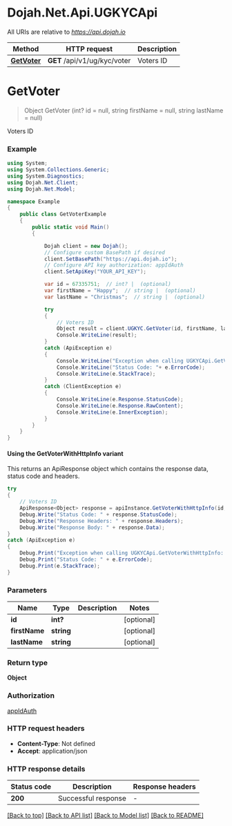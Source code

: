 # Dojah.Net.Api.UGKYCApi

All URIs are relative to *https://api.dojah.io*

| Method | HTTP request | Description |
|--------|--------------|-------------|
| [**GetVoter**](UGKYCApi.md#getvoter) | **GET** /api/v1/ug/kyc/voter | Voters ID |

<a name="getvoter"></a>
# **GetVoter**
> Object GetVoter (int? id = null, string firstName = null, string lastName = null)

Voters ID

### Example
```csharp
using System;
using System.Collections.Generic;
using System.Diagnostics;
using Dojah.Net.Client;
using Dojah.Net.Model;

namespace Example
{
    public class GetVoterExample
    {
        public static void Main()
        {

            Dojah client = new Dojah();
            // Configure custom BasePath if desired
            client.SetBasePath("https://api.dojah.io");
            // Configure API key authorization: appIdAuth
            client.SetApiKey("YOUR_API_KEY");

            var id = 67335751;  // int? |  (optional) 
            var firstName = "Happy";  // string |  (optional) 
            var lastName = "Christmas";  // string |  (optional) 

            try
            {
                // Voters ID
                Object result = client.UGKYC.GetVoter(id, firstName, lastName);
                Console.WriteLine(result);
            }
            catch (ApiException e)
            {
                Console.WriteLine("Exception when calling UGKYCApi.GetVoter: " + e.Message);
                Console.WriteLine("Status Code: "+ e.ErrorCode);
                Console.WriteLine(e.StackTrace);
            }
            catch (ClientException e)
            {
                Console.WriteLine(e.Response.StatusCode);
                Console.WriteLine(e.Response.RawContent);
                Console.WriteLine(e.InnerException);
            }
        }
    }
}
```

#### Using the GetVoterWithHttpInfo variant
This returns an ApiResponse object which contains the response data, status code and headers.

```csharp
try
{
    // Voters ID
    ApiResponse<Object> response = apiInstance.GetVoterWithHttpInfo(id, firstName, lastName);
    Debug.Write("Status Code: " + response.StatusCode);
    Debug.Write("Response Headers: " + response.Headers);
    Debug.Write("Response Body: " + response.Data);
}
catch (ApiException e)
{
    Debug.Print("Exception when calling UGKYCApi.GetVoterWithHttpInfo: " + e.Message);
    Debug.Print("Status Code: " + e.ErrorCode);
    Debug.Print(e.StackTrace);
}
```

### Parameters

| Name | Type | Description | Notes |
|------|------|-------------|-------|
| **id** | **int?** |  | [optional]  |
| **firstName** | **string** |  | [optional]  |
| **lastName** | **string** |  | [optional]  |

### Return type

**Object**

### Authorization

[appIdAuth](../README.md#appIdAuth)

### HTTP request headers

 - **Content-Type**: Not defined
 - **Accept**: application/json


### HTTP response details
| Status code | Description | Response headers |
|-------------|-------------|------------------|
| **200** | Successful response |  -  |

[[Back to top]](#) [[Back to API list]](../README.md#documentation-for-api-endpoints) [[Back to Model list]](../README.md#documentation-for-models) [[Back to README]](../README.md)

